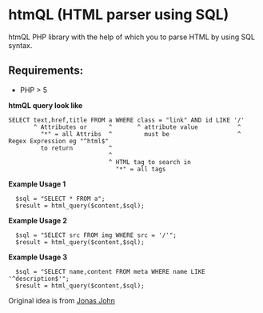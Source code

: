 htmQL (HTML parser using SQL)
=============================

htmQL PHP library with the help of which
you to parse HTML by using SQL syntax.

Requirements:
------------
* PHP > 5

**htmQL query look like**

    SELECT text,href,title FROM a WHERE class = "link" AND id LIKE '/'
           ^ Attributes or      ^       ^ attribute value           ^ 
             "*" = all Attribs  ^         must be                   ^ Regex Expression eg "^html$"
             to return          ^
                                ^
                                ^ HTML tag to search in
                                  "*" = all tags

**Example Usage 1**

      $sql = "SELECT * FROM a";
      $result = html_query($content,$sql);
      
**Example Usage 2**

      $sql = "SELECT src FROM img WHERE src = '/'";
      $result = html_query($content,$sql);
    
**Example Usage 3**

      $sql = "SELECT name,content FROM meta WHERE name LIKE '^description$'";
      $result = html_query($content,$sql);


Original idea is from [Jonas John](http://www.jonasjohn.de/old-projects.htm)
